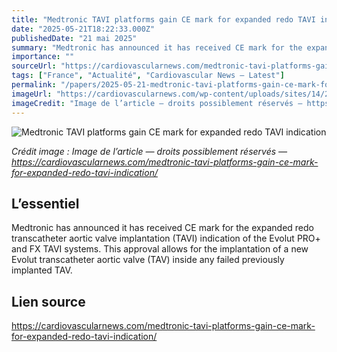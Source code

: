 ```yaml
---
title: "Medtronic TAVI platforms gain CE mark for expanded redo TAVI indication"
date: "2025-05-21T18:22:33.000Z"
publishedDate: "21 mai 2025"
summary: "Medtronic has announced it has received CE mark for the expanded redo transcatheter aortic valve implantation (TAVI) indication of the Evolut PRO+ and FX TAVI systems. This approval allows for the implantation of a new Evolut transcatheter aortic valve (TAV) inside any failed previously implanted TAV."
importance: ""
sourceUrl: "https://cardiovascularnews.com/medtronic-tavi-platforms-gain-ce-mark-for-expanded-redo-tavi-indication/"
tags: ["France", "Actualité", "Cardiovascular News — Latest"]
permalink: "/papers/2025-05-21-medtronic-tavi-platforms-gain-ce-mark-for-expanded-redo-tavi-indication"
imageUrl: "https://cardiovascularnews.com/wp-content/uploads/sites/14/2019/09/Evolut-PRO-publishing.jpg"
imageCredit: "Image de l’article — droits possiblement réservés — https://cardiovascularnews.com/medtronic-tavi-platforms-gain-ce-mark-for-expanded-redo-tavi-indication/"
---
```


![Medtronic TAVI platforms gain CE mark for expanded redo TAVI indication](https://cardiovascularnews.com/wp-content/uploads/sites/14/2019/09/Evolut-PRO-publishing.jpg)

*Crédit image : Image de l’article — droits possiblement réservés — https://cardiovascularnews.com/medtronic-tavi-platforms-gain-ce-mark-for-expanded-redo-tavi-indication/*

## L’essentiel

Medtronic has announced it has received CE mark for the expanded redo transcatheter aortic valve implantation (TAVI) indication of the Evolut PRO+ and FX TAVI systems. This approval allows for the implantation of a new Evolut transcatheter aortic valve (TAV) inside any failed previously implanted TAV.

## Lien source

https://cardiovascularnews.com/medtronic-tavi-platforms-gain-ce-mark-for-expanded-redo-tavi-indication/
